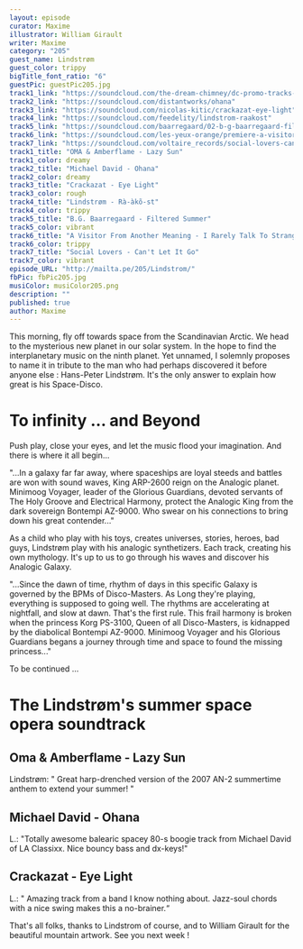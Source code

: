 ```yaml
---
layout: episode
curator: Maxime
illustrator: William Girault
writer: Maxime
category: "205"
guest_name: Lindstrøm
guest_color: trippy
bigTitle_font_ratio: "6"
guestPic: guestPic205.jpg
track1_link: "https://soundcloud.com/the-dream-chimney/dc-promo-tracks-8-oma-amberflame-lazy-sun"
track2_link: "https://soundcloud.com/distantworks/ohana"
track3_link: "https://soundcloud.com/nicolas-kitic/crackazat-eye-light"
track4_link: "https://soundcloud.com/feedelity/lindstrom-raakost"
track5_link: "https://soundcloud.com/baarregaard/02-b-g-baarregaard-filtered"
track6_link: "https://soundcloud.com/les-yeux-orange/premiere-a-visitor-from-another-meaning-i-rarely-talk-to-strangers"
track7_link: "https://soundcloud.com/voltaire_records/social-lovers-cant-let-it-go"
track1_title: "OMA & Amberflame - Lazy Sun"
track1_color: dreamy
track2_title: "Michael David - Ohana"
track2_color: dreamy
track3_title: "Crackazat - Eye Light"
track3_color: rough
track4_title: "Lindstrøm - Rà-àkõ-st"
track4_color: trippy
track5_title: "B.G. Baarregaard - Filtered Summer"
track5_color: vibrant
track6_title: "A Visitor From Another Meaning - I Rarely Talk To Strangers"
track6_color: trippy
track7_title: "Social Lovers - Can't Let It Go"
track7_color: vibrant
episode_URL: "http://mailta.pe/205/Lindstrom/"
fbPic: fbPic205.jpg
musiColor: musiColor205.png
description: ""
published: true
author: Maxime
---
```





<p id="introduction">This morning, fly off towards space from the Scandinavian Arctic. We head to the mysterious new planet in our solar system. In the hope to find the interplanetary music on the ninth planet. Yet unnamed, I solemnly proposes to name it in tribute to the man who had perhaps discovered it before anyone else : Hans-Peter Lindstrøm. It's the only answer to explain how great is his Space-Disco. </p>

# To infinity ... and Beyond

Push play, close your eyes, and let the music flood your imagination. And there is where it all begin...

"...In a galaxy far far away, where spaceships are loyal steeds and battles are won with sound waves, King ARP-2600 reign on the Analogic planet. Minimoog Voyager, leader of the Glorious Guardians, devoted servants of The Holy Groove and Electrical Harmony, protect the Analogic King from the dark sovereign  Bontempi AZ-9000. Who swear on his connections to bring down his great contender..."

As a child who play with his toys, creates universes, stories, heroes, bad guys, Lindstrøm play with his analogic synthetizers. Each track, creating his own mythology. It's up to us to go through his waves and discover his Analogic Galaxy. 

"...Since the dawn of time, rhythm of days in this specific Galaxy is governed by the BPMs of Disco-Masters. As Long they're playing, everything is supposed to going well. The rhythms are accelerating at nightfall, and slow at dawn. That's the first rule. This frail harmony is broken when the princess Korg PS-3100, Queen of all Disco-Masters, is kidnapped by the diabolical Bontempi AZ-9000. Minimoog Voyager and his Glorious Guardians begans a journey through time and space to found the missing princess..."

To be continued ... 

# The Lindstrøm's summer space opera soundtrack
 
## Oma & Amberflame - Lazy Sun
Lindstrøm: " Great harp-drenched version of the 2007 AN-2 summertime anthem to extend your summer! "

## Michael David - Ohana
L.: "Totally awesome balearic spacey 80-s boogie track from Michael David of LA Classixx. Nice bouncy bass and dx-keys!"

## Crackazat - Eye Light
L.: " Amazing track from a band I know nothing about. Jazz-soul chords with a nice swing makes this a no-brainer.“
 
<p id="outroduction">
That's all folks, thanks to Lindstrom of course, and to William Girault for the beautiful mountain artwork. See you next week !
</p>
